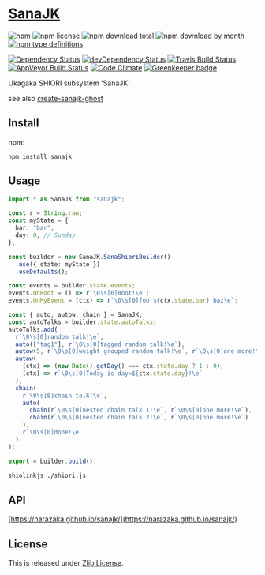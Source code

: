 # [SanaJK](https://github.com/Narazaka/sanajk)

[![npm](https://img.shields.io/npm/v/sanajk.svg)](https://www.npmjs.com/package/sanajk)
[![npm license](https://img.shields.io/npm/l/sanajk.svg)](https://www.npmjs.com/package/sanajk)
[![npm download total](https://img.shields.io/npm/dt/sanajk.svg)](https://www.npmjs.com/package/sanajk)
[![npm download by month](https://img.shields.io/npm/dm/sanajk.svg)](https://www.npmjs.com/package/sanajk)
[![npm type definitions](https://img.shields.io/npm/types/sanajk.svg)](https://www.npmjs.com/package/sanajk)

[![Dependency Status](https://david-dm.org/Narazaka/sanajk/status.svg)](https://david-dm.org/Narazaka/sanajk)
[![devDependency Status](https://david-dm.org/Narazaka/sanajk/dev-status.svg)](https://david-dm.org/Narazaka/sanajk?type=dev)
[![Travis Build Status](https://travis-ci.org/Narazaka/sanajk.svg?branch=master)](https://travis-ci.org/Narazaka/sanajk)
[![AppVeyor Build Status](https://ci.appveyor.com/api/projects/status/github/Narazaka/sanajk?svg=true&branch=master)](https://ci.appveyor.com/project/Narazaka/sanajk)
[![Code Climate](https://codeclimate.com/github/Narazaka/sanajk/badges/gpa.svg)](https://codeclimate.com/github/Narazaka/sanajk)
[![Greenkeeper badge](https://badges.greenkeeper.io/Narazaka/sanajk.svg)](https://greenkeeper.io/)

Ukagaka SHIORI subsystem 'SanaJK'

see also [create-sanajk-ghost](https://github.com/Narazaka/create-sanajk-ghost)

## Install

npm:

```
npm install sanajk
```

## Usage

```typescript
import * as SanaJK from "sanajk";

const r = String.raw;
const myState = {
  bar: "bar",
  day: 0, // Sunday
};

const builder = new SanaJK.SanaShioriBuilder()
  .use({ state: myState })
  .useDefaults();

const events = builder.state.events;
events.OnBoot = () => r`\0\s[0]Boot!\e`;
events.OnMyEvent = (ctx) => r`\0\s[0]foo ${ctx.state.bar} baz\e`;

const { auto, autow, chain } = SanaJK;
const autoTalks = builder.state.autoTalks;
autoTalks.add(
  r`\0\s[0]random talk!\e`,
  auto(["tag1"], r`\0\s[0]tagged random talk!\e`),
  autow(5, r`\0\s[0]weight grouped random talk!\e`, r`\0\s[0]one more!\e`),
  autow(
    (ctx) => (new Date().getDay() === ctx.state.day ? 1 : 0),
    (ctx) => r`\0\s[0]Today is day=${ctx.state.day}!\e`
  ),
  chain(
    r`\0\s[0]chain talk!\e`,
    auto(
      chain(r`\0\s[0]nested chain talk 1!\e`, r`\0\s[0]one more!\e`),
      chain(r`\0\s[0]nested chain talk 2!\e`, r`\0\s[0]one more!\e`)
    ),
    r`\0\s[0]done!\e`
  )
);

export = builder.build();
```

```bash
shiolinkjs ./shiori.js
```

## API

[https://narazaka.github.io/sanajk/](https://narazaka.github.io/sanajk/)

## License

This is released under [Zlib License](http://narazaka.net/license/Zlib?2018).
